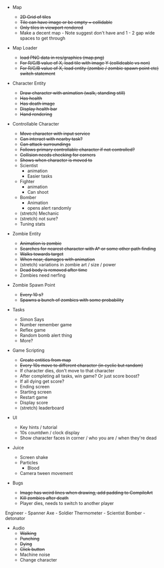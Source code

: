 
* Map
    * ~~2D Grid of tiles~~
    * ~~Tile can have image or be empty + collidable~~
    * ~~Only tiles in viewport rendered~~
    * Make a decent map - Note suggest don't have and 1 - 2 gap wide spaces to get through

* Map Loader
    * ~~load PNG data in res/graphics (map.png)~~
    * ~~For R/G/B value of X, load tile with image Y (collideable vs non)~~
    * ~~For R/G/B value of X, load entity (zombie / zombie spawn point etc) switch statement~~

* Character Entity
    * ~~Draw character with animation (walk, standing still)~~
    * ~~Has health~~
    * ~~Has death image~~
    * ~~Display health bar~~
    * ~~Hand rendering~~

* Controllable Character
    * ~~Move character with input service~~
    * ~~Can interact with nearby task?~~
    * ~~Can attack surroundings~~
    * ~~Follows primary controllable character if not controlled?~~
    * ~~Collision needs checking for corners~~
    * ~~Shows when character is moved to~~
    * Scientist
        * animation
        * Easier tasks
    * Fighter
        * animation
        * Can shoot 
    * Bomber 
        * Animation
        * opens alert randomly  
    * (stretch) Mechanic
    * (stretch) not sure?
    * Tuning stats
    
* Zombie Entity
    * ~~Animation is zombie~~
    * ~~Searches for nearest character with A* or some other path finding~~
    * ~~Walks towards target~~
    * ~~When near, damages with animation~~
    * (stretch) variations in zombie art / size / power
    * ~~Dead body is removed after time~~
    * Zombies need nerfing

* Zombie Spawn Point
    * ~~Every 10 s?~~
    * ~~Spawns a bunch of zombies with some probability~~

* Tasks
    * Simon Says
    * Number remember game
    * Reflex game
    * Random bomb alert thing
    * More?

* Game Scripting
    * ~~Create entities from map~~
    * ~~Every 10s move to different character (in cyclic but random)~~
    * If character dies, don't move to that character
    * After completing all tasks, win game? Or just score boost?
    * If all dying get score?
    * Ending screen
    * Starting screen
    * Restart game
    * Display score
    * (stretch) leaderboard

* UI
    * Key hints / tutorial
    * 10s countdwn / clock display
    * Show character faces in corner / who you are / when they're dead

* Juice
    * Screen shake
    * Particles
        * Blood
    * Camera tween movement

* Bugs
    * ~~Image has weird lines when drawing, add padding to CompileArt~~
    * ~~Kill zombies after death~~
    * Player dies, needs to switch to another player

Engineer - Spanner
Axe - Soldier
Thermometer - Scientist
Bomber - detonator

* Audio
    * ~~Walking~~ 
    * ~~Punching~~
    * ~~Dying~~
    * ~~Click button~~
    * Machine noise
    * Change character

